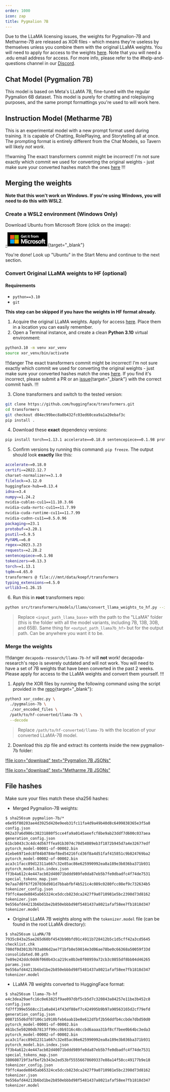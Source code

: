 ```yaml
---
order: 1000
icon: zap
title: Pygmalion 7B
---
```


Due to the LLaMA licensing issues, the weights for Pygmalion-7B and Metharme-7B are released as XOR files - which means they're useless by themselves unless you combine them with the original LLaMA weights. You will need to apply for access to the weights [here](https://docs.google.com/forms/d/e/1FAIpQLSfqNECQnMkycAp2jP4Z9TFX0cGR4uf7b_fBxjY_OjhJILlKGA/viewform). Note that you will need a .edu email address for access. For more info, please refer to the #help-and-questions channel in our [Discord](https://discord.gg/pygmalionai).

## Chat Model (Pygmalion 7B)

This model is based on Meta's LLaMA 7B, fine-tuned with the regular Pygmalion 6B dataset. This model is purely for chatting and roleplaying purposes, and the same prompt formattings you're used to will work here.

## Instruction Model (Metharme 7B)

This is an experimental model with a new prompt format used during training. It is capable of Chatting, RolePlaying, and Storytelling all at once. The prompting format is entirely different from the Chat Models, so Tavern will likely *not work*. 

!!!warning The exact transformers commit might be incorrect!
I'm not sure exactly which commit we used for converting the original weights - just make sure your converted hashes match the ones [here](https://docs.alpindale.dev/pygmalion-7b/#file-hashes)
!!!

## Merging the weights

**Note that this won't work on Windows. If you're using Windows, you will need to do this with WSL2**.

### Create a WSL2 environment (Windows Only)

Download Ubuntu from Microsoft Store (click on the image):

[-![](/static/microsoft.png)](https://apps.microsoft.com/store/detail/ubuntu/9PDXGNCFSCZV){target="_blank"}

<!-- 2. Reboot your PC.
3. Search for Ubuntu in Start Menu and continue to the next section. -->

You're done! Look up "Ubuntu" in the Start Menu and continue to the next section.

### Convert Original LLaMA weights to HF (optional)

#### Requirements
- `python==3.10`
- `git`

**This step can be skipped if you have the weights in HF format already.**
1. Acquire the original LLaMA weights. Apply for access [here](https://docs.google.com/forms/d/e/1FAIpQLSfqNECQnMkycAp2jP4Z9TFX0cGR4uf7b_fBxjY_OjhJILlKGA/viewform). Place them in a location you can easily remember.
2. Open a Terminal instance, and create a clean **Python 3.10** virtual environment:
```bash
python3.10 -m venv xor_venv
source xor_venv/bin/activate
```
!!!danger The exact transformers commit might be incorrect!
I'm not sure exactly which commit we used for converting the original weights - just make sure your converted hashes match the ones [here](https://docs.alpindale.dev/pygmalion-7b/#file-hashes). If you find it's incorrect, please submit a PR or an [issue](https://github.com/AlpinDale/pygmalion-docs/issues){target="_blank"} with the correct commit hash.
!!!

3. Clone transformers and switch to the tested version:
```bash
git clone https://github.com/huggingface/transformers.git
cd transformers
git checkout d04ec99bec8a0b432fc03ed60cea9a1a20ebaf3c
pip install .
```

4. Download these **exact** dependency versions:
```bash
pip install torch==1.13.1 accelerate==0.18.0 sentencepiece==0.1.98 protobuf==3.20.1
```

5. Confirm versions by running this command: `pip freeze`. The output should look **exactly** like this:
```bash
accelerate==0.18.0
certifi==2022.12.7
charset-normalizer==3.1.0
filelock==3.12.0
huggingface-hub==0.13.4
idna==3.4
numpy==1.24.2
nvidia-cublas-cu11==11.10.3.66
nvidia-cuda-nvrtc-cu11==11.7.99
nvidia-cuda-runtime-cu11==11.7.99
nvidia-cudnn-cu11==8.5.0.96
packaging==23.1
protobuf==3.20.1
psutil==5.9.5
PyYAML==6.0
regex==2023.3.23
requests==2.28.2
sentencepiece==0.1.98
tokenizers==0.13.3
torch==1.13.1
tqdm==4.65.0
transformers @ file:///mnt/data/koepf/transformers
typing_extensions==4.5.0
urllib3==1.26.15
```

6. Run this in **root** transformers repo:

```bash
python src/transformers/models/llama/convert_llama_weights_to_hf.py --input_dir <input_path_llama_base>  --output_dir <output_path_llama7b_hf> --model_size 7B
```
> Replace `<input_path_llama_base>` with the path to the "LLaMA" folder (this is the folder with all the model variants, including 7B, 13B, 30B, and 65B). Same thing for `<output_path_llama7b_hf>` but for the output path. Can be anywhere you want it to be.

### Merge the weights

!!!danger `decapoda-research/llama-7b-hf` will **not** work!
decapoda-research's repo is severely outdated and will not work. You will need to have a set of 7B weights that have been converted in the past 2 weeks. Please apply for access to the LLaMA weights and convert them yourself.
!!!

1. Apply the XOR files by running the following command using the script provided in the [repo](https://huggingface.co/PygmalionAI/pygmalion-7b/blob/main/xor_codec.py){target="_blank"}:

```bash
python3 xor_codec.py \
  ./pygmalion-7b \
  ./xor_encoded_files \
  /path/to/hf-converted/llama-7b \
  --decode

```

> Replace `/path/to/hf-converted/llama-7b` with the location of your converted LLaMA-7B model.


2. Download this zip file and extract its contents inside the new pygmalion-7b folder:

[!file icon="download" text="Pygmalion 7B JSONs"](https://cdn.discordapp.com/attachments/1068926294017970237/1102062414905749514/pyg-7b.zip)

[!file icon="download" text="Metharme 7B JSONs"](https://cdn.discordapp.com/attachments/1068926294017970237/1102062681722204270/met-7b.zip)

## File hashes

Make sure your files match these sha256 hashes:

- Merged Pygmalion-7B weights:
```
$ sha256sum pygmalion-7b/*
e6e95f80203ae4d3925d420e9eeb31fc11fa4d9a49b40d8c6499838365e3f5a8  config.json
062a37a6d986c38231880f5cce4fa9a0145aeefcf8be9ab23ddf7d600c037aea  generation_config.json
61bcb043c3c4dc4d567ffea91b3074c70d54089eb3f1872b945d7a4e32677edf  pytorch_model-00001-of-00002.bin
41ebe6971edc8f04b0784ef8ed54216fcd36f8a4d51faf415851c9b824769ba2  pytorch_model-00002-of-00002.bin
aca3c1facc89d12311a667c32e85ac86e625990992ea8a189e3b036ba371b931  pytorch_model.bin.index.json
ff3b4a612c4e447acb02d40071bddd989fe0da87eb5b7fe0dbadfc4f74de7531  special_tokens_map.json
9e7aa7d0f67f207036d981d7bbabfbf4b521c4c089c0280fcc08ef9c732634b5  tokenizer_config.json
f9ffc4aede0845ab65324ce5dccb823dca2427f9a0710981e5bc2398d73d8162  tokenizer.json
9e556afd44213b6bd1be2b850ebbbd98f5481437a8021afaf58ee7fb1818d347  tokenizer.model
```

- Original LLaMA 7B weights along with the `tokenizer.model` file (can be found in the root LLaMA directory):
```
$ sha256sum LLaMA/7B
7935c843a25ae265d60bf4543b90bfd91c4911b728412b5c1d5cff42a3cd5645  checklist.chk
700df0d3013b703a806d2ae7f1bfb8e59814e3d06ae78be0c66368a50059f33d  consolidated.00.pth
7e89e242ddc0dd6f060b43ca219ce8b3e8f08959a72cb3c0855df8bb04d46265  params.json
9e556afd44213b6bd1be2b850ebbbd98f5481437a8021afaf58ee7fb1818d347  tokenizer.model
```

- LLaMA 7B weights converted to HuggingFace format:
```
$ sha256sum llama-7b-hf
e4c3dea29aefc16c0e63825f9ae097dbf5cb5d7c320843a84257e11be3b452c8  config.json
fd7ff399e5568cc21a0a8414f43df88ef7c424995b9b97a90563165d2cf79efd  generation_config.json
0087155d6df07106c1d910bfeb6aab1be8e612dfbf2b56ddfb4ccbde7dbd50d0  pytorch_model-00001-of-00002.bin
461bc5e50200db7813ff99cc0b9316c48ccbd6aaaa31bf8cf7bee0b64bc3eda3  pytorch_model-00002-of-00002.bin
aca3c1facc89d12311a667c32e85ac86e625990992ea8a189e3b036ba371b931  pytorch_model.bin.index.json
ff3b4a612c4e447acb02d40071bddd989fe0da87eb5b7fe0dbadfc4f74de7531  special_tokens_map.json
380608719f3af6ef2b343e2ed53bf55556678609337e88a14f58cc49177b9e18  tokenizer_config.json
f9ffc4aede0845ab65324ce5dccb823dca2427f9a0710981e5bc2398d73d8162  tokenizer.json
9e556afd44213b6bd1be2b850ebbbd98f5481437a8021afaf58ee7fb1818d347  tokenizer.model
```